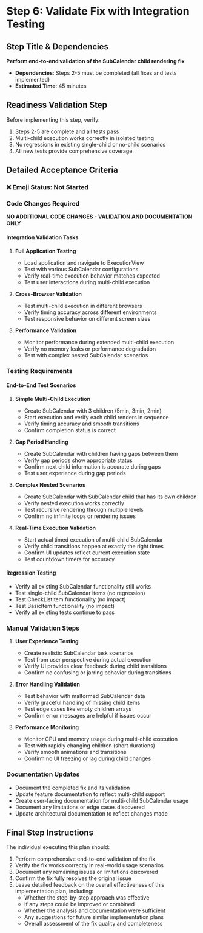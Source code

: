 # Step 6: Validate Fix with Integration Testing

## Step Title & Dependencies
**Perform end-to-end validation of the SubCalendar child rendering fix**
- **Dependencies**: Steps 2-5 must be completed (all fixes and tests implemented)
- **Estimated Time**: 45 minutes

## Readiness Validation Step
Before implementing this step, verify:
1. Steps 2-5 are complete and all tests pass
2. Multi-child execution works correctly in isolated testing
3. No regressions in existing single-child or no-child scenarios
4. All new tests provide comprehensive coverage

## Detailed Acceptance Criteria

### ❌ Emoji Status: Not Started

### Code Changes Required
**NO ADDITIONAL CODE CHANGES - VALIDATION AND DOCUMENTATION ONLY**

#### Integration Validation Tasks
1. **Full Application Testing**
   - Load application and navigate to ExecutionView
   - Test with various SubCalendar configurations
   - Verify real-time execution behavior matches expected
   - Test user interactions during multi-child execution

2. **Cross-Browser Validation**
   - Test multi-child execution in different browsers
   - Verify timing accuracy across different environments
   - Test responsive behavior on different screen sizes

3. **Performance Validation**
   - Monitor performance during extended multi-child execution
   - Verify no memory leaks or performance degradation
   - Test with complex nested SubCalendar scenarios

### Testing Requirements
#### End-to-End Test Scenarios
1. **Simple Multi-Child Execution**
   - Create SubCalendar with 3 children (5min, 3min, 2min)
   - Start execution and verify each child renders in sequence
   - Verify timing accuracy and smooth transitions
   - Confirm completion status is correct

2. **Gap Period Handling**
   - Create SubCalendar with children having gaps between them
   - Verify gap periods show appropriate status
   - Confirm next child information is accurate during gaps
   - Test user experience during gap periods

3. **Complex Nested Scenarios**
   - Create SubCalendar with SubCalendar child that has its own children
   - Verify nested execution works correctly
   - Test recursive rendering through multiple levels
   - Confirm no infinite loops or rendering issues

4. **Real-Time Execution Validation**
   - Start actual timed execution of multi-child SubCalendar
   - Verify child transitions happen at exactly the right times
   - Confirm UI updates reflect current execution state
   - Test countdown timers for accuracy

#### Regression Testing
- Verify all existing SubCalendar functionality still works
- Test single-child SubCalendar items (no regression)
- Test CheckListItem functionality (no impact)
- Test BasicItem functionality (no impact)
- Verify all existing tests continue to pass

### Manual Validation Steps
1. **User Experience Testing**
   - Create realistic SubCalendar task scenarios
   - Test from user perspective during actual execution
   - Verify UI provides clear feedback during child transitions
   - Confirm no confusing or jarring behavior during transitions

2. **Error Handling Validation**
   - Test behavior with malformed SubCalendar data
   - Verify graceful handling of missing child items
   - Test edge cases like empty children arrays
   - Confirm error messages are helpful if issues occur

3. **Performance Monitoring**
   - Monitor CPU and memory usage during multi-child execution
   - Test with rapidly changing children (short durations)
   - Verify smooth animations and transitions
   - Confirm no UI freezing or lag during child changes

### Documentation Updates
- Document the completed fix and its validation
- Update feature documentation to reflect multi-child support
- Create user-facing documentation for multi-child SubCalendar usage
- Document any limitations or edge cases discovered
- Update architectural documentation to reflect changes made

## Final Step Instructions
The individual executing this plan should:
1. Perform comprehensive end-to-end validation of the fix
2. Verify the fix works correctly in real-world usage scenarios
3. Document any remaining issues or limitations discovered
4. Confirm the fix fully resolves the original issue
5. Leave detailed feedback on the overall effectiveness of this implementation plan, including:
   - Whether the step-by-step approach was effective
   - If any steps could be improved or combined
   - Whether the analysis and documentation were sufficient
   - Any suggestions for future similar implementation plans
   - Overall assessment of the fix quality and completeness
